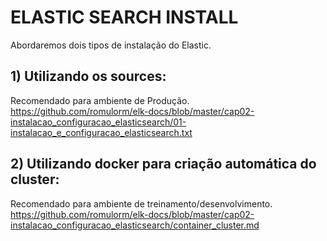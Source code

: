 # ELASTIC SEARCH INSTALL

Abordaremos dois tipos de instalação do Elastic.

## 1) Utilizando os sources:

Recomendado para ambiente de Produção.
https://github.com/romulorm/elk-docs/blob/master/cap02-instalacao_configuracao_elasticsearch/01-instalacao_e_configuracao_elasticsearch.txt

## 2) Utilizando docker para criação automática do cluster:

Recomendado para ambiente de treinamento/desenvolvimento.
https://github.com/romulorm/elk-docs/blob/master/cap02-instalacao_configuracao_elasticsearch/container_cluster.md
